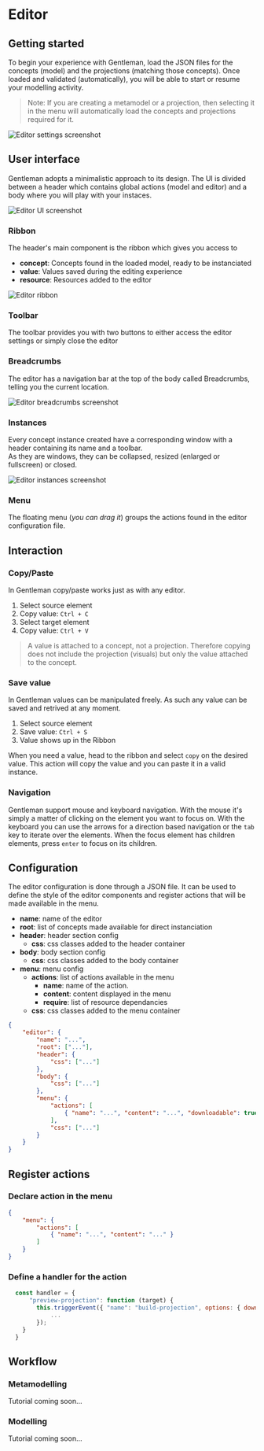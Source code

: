 # Editor

## Getting started

To begin your experience with Gentleman, load the JSON files for the concepts (model) and the projections (matching those concepts).
Once loaded and validated (automatically), you will be able to start or resume your modelling activity.

> Note: If you are creating a metamodel or a projection, then selecting it in the menu will automatically load the concepts and projections required for it.

![Editor settings screenshot](https://geodes-sms.github.io/gentleman/assets/images/doc_editor_getting_started.png "Editor Setting")

## User interface

Gentleman adopts a minimalistic approach to its design. The UI is divided between a
header which contains global actions (model and editor) and a body where you will play with your instaces.

![Editor UI screenshot](https://geodes-sms.github.io/gentleman/assets/images/doc_editor_ui.png "Editor User interface")

### Ribbon

The header's main component is the ribbon which gives you access to

- **concept**: Concepts found in the loaded model, ready to be instanciated
- **value**: Values saved during the editing experience
- **resource**: Resources added to the editor

![Editor ribbon](https://geodes-sms.github.io/gentleman/assets/images/doc_editor_ui.png "Editor Ribbon")

### Toolbar

The toolbar provides you with two buttons to either access the editor settings or simply close the editor

### Breadcrumbs

The editor has a navigation bar at the top of the body called Breadcrumbs, telling you the current location.

![Editor breadcrumbs screenshot](https://geodes-sms.github.io/gentleman/assets/images/doc_editor_breadcrumbs.png "Editor breadcrumbs")

### Instances

Every concept instance created have a corresponding window with a header containing its name and a toolbar.  
As they are windows, they can be collapsed, resized (enlarged or fullscreen) or closed.

![Editor instances screenshot](https://geodes-sms.github.io/gentleman/assets/images/doc_editor_instance.png "Editor instances")

### Menu

The floating menu (*you can drag it*) groups the actions found in the editor configuration file.

## Interaction

### Copy/Paste

In Gentleman copy/paste works just as with any editor.

1. Select source element
2. Copy value: `Ctrl + C`
3. Select target element
4. Copy value: `Ctrl + V`

> A value is attached to a concept, not a projection. Therefore copying does not include the projection (visuals) but only the value attached to the concept.

### Save value

In Gentleman values can be manipulated freely. As such any value can be saved and retrived at any moment.

1. Select source element
2. Save value: `Ctrl + S`
3. Value shows up in the Ribbon

When you need a value, head to the ribbon and select `copy` on the desired value.
This action will copy the value and you can paste it in a valid instance.

### Navigation

Gentleman support mouse and keyboard navigation.
With the mouse it's simply a matter of clicking on the element you want to focus on.
With the keyboard you can use the arrows for a direction based navigation or the `tab` key to iterate over the elements. When the focus element has children elements, press `enter` to focus on its children.

## Configuration

The editor configuration is done through a JSON file.
It can be used to define the style of the editor components and register actions that will be made available in the menu.

- **name**: name of the editor
- **root**: list of concepts made available for direct instanciation
- **header**: header section config
  - **css**: css classes added to the header container
- **body**: body section config
  - **css**: css classes added to the body container
- **menu**: menu config
  - **actions**: list of actions available in the menu
    - **name**: name of the action.
    - **content**: content displayed in the menu
    - **require**: list of resource dependancies
  - **css**: css classes added to the menu container

``` json
{
    "editor": {
        "name": "...",
        "root": ["..."],
        "header": {
            "css": ["..."]
        },
        "body": {
            "css": ["..."]
        },
        "menu": {
            "actions": [
                { "name": "...", "content": "...", "downloadable": true }
            ],
            "css": ["..."]
        }
    }
}

```

## Register actions

### Declare action in the menu

``` json
{
    "menu": {
        "actions": [
            { "name": "...", "content": "..." }
        ]
    }
}
```

### Define a handler for the action

``` js
  const handler = {
      "preview-projection": function (target) {
        this.triggerEvent({ "name": "build-projection", options: { download: false } }, (pmodel) => {
            ...
        });
    }
  }
```

## Workflow

### Metamodelling

Tutorial coming soon...

### Modelling

Tutorial coming soon...
